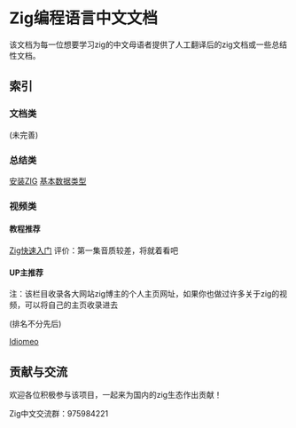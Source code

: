 # Zig编程语言中文文档

该文档为每一位想要学习zig的中文母语者提供了人工翻译后的zig文档或一些总结性文档。

## 索引

### 文档类

(未完善)

### 总结类

[安装ZIG](总结类\安装.md)
[基本数据类型](总结类\基本数据类型表格.md)

### 视频类

#### 教程推荐

[Zig快速入门](https://www.bilibili.com/video/BV13jaheLEpD/?spm_id_from=333.999.0.0&vd_source=10b3c53050a834d0779162a0bde84d25)  评价：第一集音质较差，将就着看吧

#### UP主推荐

注：该栏目收录各大网站zig博主的个人主页网址，如果你也做过许多关于zig的视频，可以将自己的主页收录进去

(排名不分先后)

[Idiomeo](https://space.bilibili.com/3493263734474954)

## 贡献与交流

欢迎各位积极参与该项目，一起来为国内的zig生态作出贡献！

Zig中文交流群：975984221
